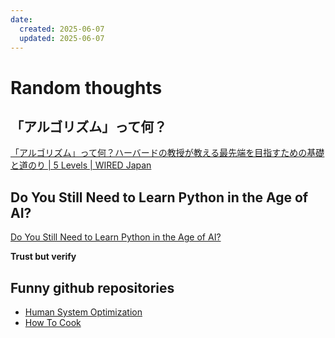 ```yaml
---
date:
  created: 2025-06-07
  updated: 2025-06-07
---
```


# Random thoughts

<!-- more -->

## 「アルゴリズム」って何？

[「アルゴリズム」って何？ハーバードの教授が教える最先端を目指すための基礎と道のり | 5 Levels | WIRED Japan](https://www.youtube.com/watch?v=eBzbEK2YJLY)

## Do You Still Need to Learn Python in the Age of AI?

[Do You Still Need to Learn Python in the Age of AI?](https://www.youtube.com/watch?v=hl2IeK4Ogl0)

**Trust but verify**

## Funny github repositories

- [Human System Optimization](https://github.com/zijie0/HumanSystemOptimization)
- [How To Cook](https://github.com/Anduin2017/HowToCook)